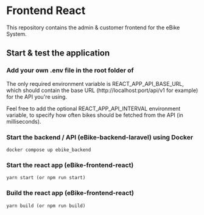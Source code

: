 # Frontend React

This repository contains the admin & customer frontend for the eBike System.

## Start & test the application

### Add your own .env file in the root folder of

The only required environment variable is REACT_APP_API_BASE_URL, which should contain the base URL (http://localhost:port/api/v1 for example) for the API you're using.

Feel free to add the optional REACT_APP_API_INTERVAL environment variable, to specify how often bikes should be fetched from the API (in milliseconds).

### Start the backend / API (eBike-backend-laravel) using Docker

```
docker compose up ebike_backend
```

### Start the react app (eBike-frontend-react)

```
yarn start (or npm run start)
```

### Build the react app (eBike-frontend-react)

```
yarn build (or npm run build)
```
